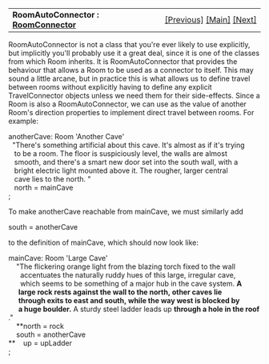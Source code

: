 ---
---
<table width="100%" data-border="0" data-cellspacing="0"
data-cellpadding="3" data-bgcolor="#C0C0C0">
<colgroup>
<col style="width: 50%" />
<col style="width: 50%" />
</colgroup>
<tbody>
<tr>
<td style="text-align: left;"><strong>RoomAutoConnector : <a
href="roomconnector.html">RoomConnector</a><br />
</strong></td>
<td style="text-align: right;"><a
href="travelmessage.html">[Previous]</a> <a
href="generalintroduction.html">[Main]</a> <a
href="door.html">[Next]</a></td>
</tr>
</tbody>
</table>

  
RoomAutoConnector is not a class that you're ever likely to use
explicitly, but implicitly you'll probably use it a great deal, since it
is one of the classes from which Room inherits. It is RoomAutoConnector
that provides the behaviour that allows a Room to be used as a connector
to itself. This may sound a little arcane, but in practice this is what
allows us to define travel between rooms without explicitly having to
define any explicit TravelConnector objects unless we need them for
their side-effects. Since a Room is also a RoomAutoConnector, we can use
as the value of another Room's direction properties to implement direct
travel between rooms. For example:  
  
anotherCave: Room 'Another Cave'  
  "There's something artificial about this cave. It's almost as if it's trying  
   to be a room. The floor is suspiciously level, the walls are almost  
   smooth, and there's a smart new door set into the south wall, with a  
   bright electric light mounted above it. The rougher, larger central  
   cave lies to the north. "  
   north = mainCave  
;  
  
To make anotherCave reachable from mainCave, we must similarly add  
  
south = anotherCave  
  
to the definition of mainCave, which should now look like:  
  
mainCave: Room 'Large Cave'  
    "The flickering orange light from the blazing torch fixed to the wall   
      accentuates the naturally ruddy hues of this large, irregular cave,  
      which seems to be something of a major hub in the cave system. **A  
      large rock rests against the wall to the north, other caves lie  
      through exits to east and south, while the way west is blocked by  
      a huge boulder.** A sturdy steel ladder leads up **through a hole in the roof**."  
    **north = rock  
    south = anotherCave  
**    up = upLadder  
;  
  
  
